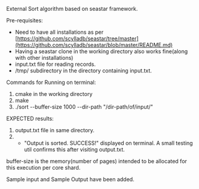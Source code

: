 External Sort algorithm based on seastar framework.

Pre-requisites:
* Need to have all installations as per [https://github.com/scylladb/seastar/tree/master](https://github.com/scylladb/seastar/blob/master/README.md)
* Having a seastar clone in the working directory also works fine(along with other installations)
* input.txt file for reading records.
* /tmp/ subdirectory in the directory containing input.txt.

Commands for Running on terminal:
1) cmake in the working directory
2) make
3) ./sort --buffer-size 1000 --dir-path "/dir-path/of/input/"

EXPECTED results: 
1) output.txt file in same directory.
2) - "Output is sorted.  SUCCESS!" displayed on terminal. A small testing util confirms this after visiting output.txt.

buffer-size is the memory(number of pages) intended to be allocated for this execution per core shard.

Sample input and Sample Output have been added.
